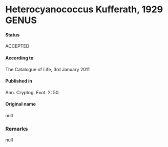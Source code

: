 Heterocyanococcus Kufferath, 1929 GENUS
=======

#### Status
ACCEPTED

#### According to
The Catalogue of Life, 3rd January 2011

#### Published in
Ann. Cryptog. Exot. 2: 50.

#### Original name
null

### Remarks
null